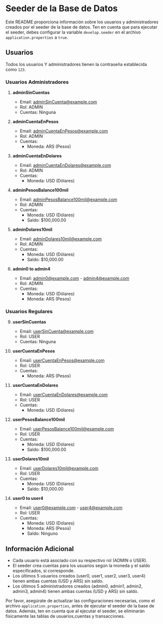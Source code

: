 # Seeder de la Base de Datos

Este README proporciona información sobre los usuarios y administradores creados por el seeder de la base de datos. Ten en cuenta que para ejecutar el seeder, debes configurar la variable `develop.seeder` en el archivo `application.properties` a `true`.

## Usuarios

Todos los usuarios Y administradores tienen la contraseña establecida como `123`.

### Usuarios Administradores

1. **adminSinCuentas**
   - Email: adminSinCuenta@example.com
   - Rol: ADMIN
   - Cuentas: Ninguna

2. **adminCuentaEnPesos**
   - Email: adminCuentaEnPesos@example.com
   - Rol: ADMIN
   - Cuentas:
     - Moneda: ARS (Pesos)

3. **adminCuentaEnDolares**
   - Email: adminCuentaEnDolares@example.com
   - Rol: ADMIN
   - Cuentas:
     - Moneda: USD (Dólares)

4. **adminPesosBalance100mil**
   - Email: adminPesosBalance100mil@example.com
   - Rol: ADMIN
   - Cuentas:
     - Moneda: USD (Dólares)
     - Saldo: $100,000.00

5. **adminDolares10mil**
   - Email: adminDolares10mil@example.com
   - Rol: ADMIN
   - Cuentas:
     - Moneda: USD (Dólares)
     - Saldo: $10,000.00

6. **admin0 to admin4**
   - Email: admin0@example.com - admin4@example.com
   - Rol: ADMIN
   - Cuentas:
     - Moneda: USD (Dólares)
     - Moneda: ARS (Pesos)

### Usuarios Regulares

9. **userSinCuentas**
   - Email: userSinCuenta@example.com
   - Rol: USER
   - Cuentas: Ninguna

10. **userCuentaEnPesos**
    - Email: userCuentaEnPesos@example.com
    - Rol: USER
    - Cuentas:
      - Moneda: ARS (Pesos)

11. **userCuentaEnDolares**
    - Email: userCuentaEnDolares@example.com
    - Rol: USER
    - Cuentas:
      - Moneda: USD (Dólares)

12. **userPesosBalance100mil**
    - Email: userPesosBalance100mil@example.com
    - Rol: USER
    - Cuentas:
      - Moneda: USD (Dólares)
      - Saldo: $100,000.00

13. **userDolares10mil**
    - Email: userDolares10mil@example.com
    - Rol: USER
    - Cuentas:
      - Moneda: USD (Dólares)
      - Saldo: $10,000.00

14. **user0 to user4**
    - Email: user0@example.com - user4@example.com
    - Rol: USER
    - Cuentas:
      - Moneda: USD (Dólares)
      - Moneda: ARS (Pesos)
      - Saldo: Ninguno



## Información Adicional

- Cada usuario está asociado con su respectivo rol (ADMIN o USER).
- El seeder crea cuentas para los usuarios según la moneda y el saldo especificados, si corresponde.
- Los últimos 5 usuarios creados (user0, user1, user2, user3, user4) tienen ambas cuentas (USD y ARS) sin saldo.
- Los últimos 5 administradores creados (admin0, admin1, admin2, admin3, admin4) tienen ambas cuentas (USD y ARS) sin saldo.

Por favor, asegúrate de actualizar las configuraciones necesarias, como el archivo `application.properties`, antes de ejecutar el seeder de la base de datos. Además, ten en cuenta que al ejecutar el seeder, se eliminarán físicamente las tablas de usuarios,cuentas y transacciones.